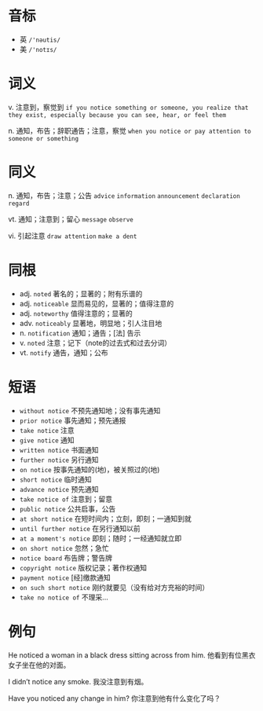 # 音标

- 英 `/'nəutis/`
- 美 `/'notɪs/`

# 词义

v. 注意到，察觉到
`if you notice something or someone, you realize that they exist, especially because you can see, hear, or feel them`

n. 通知，布告；辞职通告；注意，察觉
`when you notice or pay attention to someone or something`

# 同义

n. 通知，布告；注意；公告
`advice` `information` `announcement` `declaration` `regard`

vt. 通知；注意到；留心
`message` `observe`

vi. 引起注意
`draw attention` `make a dent`

# 同根

- adj. `noted` 著名的；显著的；附有乐谱的
- adj. `noticeable` 显而易见的，显著的；值得注意的
- adj. `noteworthy` 值得注意的；显著的
- adv. `noticeably` 显著地，明显地；引人注目地
- n. `notification` 通知；通告；[法] 告示
- v. `noted` 注意；记下（note的过去式和过去分词）
- vt. `notify` 通告，通知；公布

# 短语

- `without notice` 不预先通知地；没有事先通知
- `prior notice` 事先通知；预先通报
- `take notice` 注意
- `give notice` 通知
- `written notice` 书面通知
- `further notice` 另行通知
- `on notice` 按事先通知的(地)，被关照过的(地)
- `short notice` 临时通知
- `advance notice` 预先通知
- `take notice of` 注意到；留意
- `public notice` 公共启事，公告
- `at short notice` 在短时间内；立刻，即刻；一通知到就
- `until further notice` 在另行通知以前
- `at a moment's notice` 即刻；随时；一经通知就立即
- `on short notice` 忽然；急忙
- `notice board` 布告牌；警告牌
- `copyright notice` 版权记录；著作权通知
- `payment notice` [经]缴款通知
- `on such short notice` 刚约就要见（没有给对方充裕的时间）
- `take no notice of` 不理采…

# 例句

He noticed a woman in a black dress sitting across from him.
他看到有位黑衣女子坐在他的对面。

I didn’t notice any smoke.
我没注意到有烟。

Have you noticed any change in him?
你注意到他有什么变化了吗？


